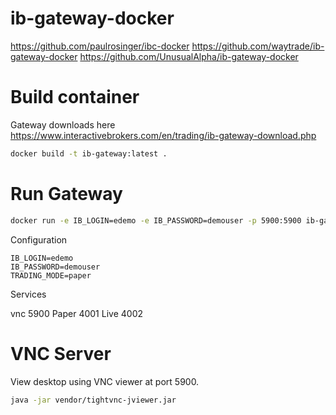# ib-gateway-docker

https://github.com/paulrosinger/ibc-docker
https://github.com/waytrade/ib-gateway-docker
https://github.com/UnusualAlpha/ib-gateway-docker

# Build container

Gateway downloads here
https://www.interactivebrokers.com/en/trading/ib-gateway-download.php

```bash
docker build -t ib-gateway:latest .
```

# Run Gateway

```bash
docker run -e IB_LOGIN=edemo -e IB_PASSWORD=demouser -p 5900:5900 ib-gateway
```

Configuration

```
IB_LOGIN=edemo
IB_PASSWORD=demouser
TRADING_MODE=paper
```

Services

vnc 5900
Paper 4001
Live 4002

# VNC Server

View desktop using VNC viewer at port 5900.

```bash
java -jar vendor/tightvnc-jviewer.jar
```
